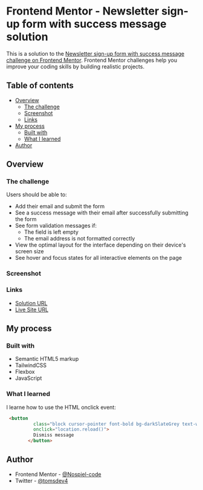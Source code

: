 # Frontend Mentor - Newsletter sign-up form with success message solution

This is a solution to the [Newsletter sign-up form with success message challenge on Frontend Mentor](https://www.frontendmentor.io/challenges/newsletter-signup-form-with-success-message-3FC1AZbNrv). Frontend Mentor challenges help you improve your coding skills by building realistic projects. 

## Table of contents

- [Overview](#overview)
  - [The challenge](#the-challenge)
  - [Screenshot](#screenshot)
  - [Links](#links)
- [My process](#my-process)
  - [Built with](#built-with)
  - [What I learned](#what-i-learned)
- [Author](#author)

## Overview

### The challenge

Users should be able to:

- Add their email and submit the form
- See a success message with their email after successfully submitting the form
- See form validation messages if:
  - The field is left empty
  - The email address is not formatted correctly
- View the optimal layout for the interface depending on their device's screen size
- See hover and focus states for all interactive elements on the page

### Screenshot


### Links

- [Solution URL](https://github.com/Nospiel-code/fm-newsletter-sign-up)
- [Live Site URL](https://nospiel-code.github.io/fm-newsletter-sign-up/)

## My process

### Built with

- Semantic HTML5 markup
- TailwindCSS
- Flexbox
- JavaScript


### What I learned

I learne how to use the HTML onclick event:

```html
 <button
          class="block cursor-pointer font-bold bg-darkSlateGrey text-white w-full rounded-md p-3 mt-5 hover:bg-gradient-to-r hover:from-grStart hover:to-grEnd hover:shadow-custom md:mt-8"
          onclick="location.reload()">
          Dismiss message
        </button>
```

## Author

- Frontend Mentor - [@Nospiel-code](https://www.frontendmentor.io/profile/Nospiel-code)
- Twitter - [@tomsdev4](https://www.twitter.com/tomsdev4)

